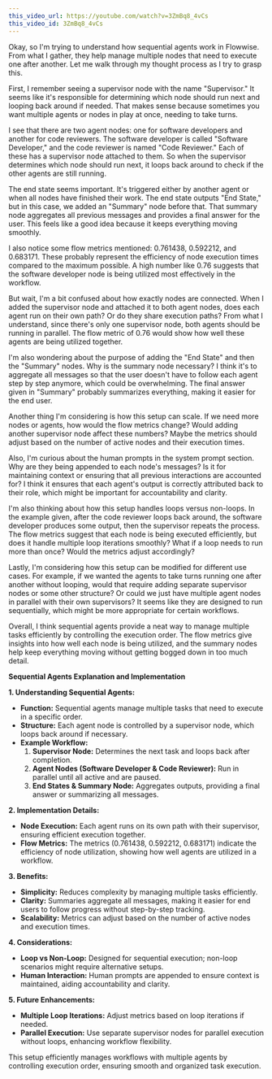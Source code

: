 ```yaml
---
this_video_url: https://youtube.com/watch?v=3ZmBq8_4vCs
this_video_id: 3ZmBq8_4vCs
---
```

<think>
Okay, so I'm trying to understand how sequential agents work in Flowwise. From what I gather, they help manage multiple nodes that need to execute one after another. Let me walk through my thought process as I try to grasp this.

First, I remember seeing a supervisor node with the name "Supervisor." It seems like it's responsible for determining which node should run next and looping back around if needed. That makes sense because sometimes you want multiple agents or nodes in play at once, needing to take turns.

I see that there are two agent nodes: one for software developers and another for code reviewers. The software developer is called "Software Developer," and the code reviewer is named "Code Reviewer." Each of these has a supervisor node attached to them. So when the supervisor determines which node should run next, it loops back around to check if the other agents are still running.

The end state seems important. It's triggered either by another agent or when all nodes have finished their work. The end state outputs "End State," but in this case, we added an "Summary" node before that. That summary node aggregates all previous messages and provides a final answer for the user. This feels like a good idea because it keeps everything moving smoothly.

I also notice some flow metrics mentioned: 0.761438, 0.592212, and 0.683171. These probably represent the efficiency of node execution times compared to the maximum possible. A high number like 0.76 suggests that the software developer node is being utilized most effectively in the workflow.

But wait, I'm a bit confused about how exactly nodes are connected. When I added the supervisor node and attached it to both agent nodes, does each agent run on their own path? Or do they share execution paths? From what I understand, since there's only one supervisor node, both agents should be running in parallel. The flow metric of 0.76 would show how well these agents are being utilized together.

I'm also wondering about the purpose of adding the "End State" and then the "Summary" nodes. Why is the summary node necessary? I think it's to aggregate all messages so that the user doesn't have to follow each agent step by step anymore, which could be overwhelming. The final answer given in "Summary" probably summarizes everything, making it easier for the end user.

Another thing I'm considering is how this setup can scale. If we need more nodes or agents, how would the flow metrics change? Would adding another supervisor node affect these numbers? Maybe the metrics should adjust based on the number of active nodes and their execution times.

Also, I'm curious about the human prompts in the system prompt section. Why are they being appended to each node's messages? Is it for maintaining context or ensuring that all previous interactions are accounted for? I think it ensures that each agent's output is correctly attributed back to their role, which might be important for accountability and clarity.

I'm also thinking about how this setup handles loops versus non-loops. In the example given, after the code reviewer loops back around, the software developer produces some output, then the supervisor repeats the process. The flow metrics suggest that each node is being executed efficiently, but does it handle multiple loop iterations smoothly? What if a loop needs to run more than once? Would the metrics adjust accordingly?

Lastly, I'm considering how this setup can be modified for different use cases. For example, if we wanted the agents to take turns running one after another without looping, would that require adding separate supervisor nodes or some other structure? Or could we just have multiple agent nodes in parallel with their own supervisors? It seems like they are designed to run sequentially, which might be more appropriate for certain workflows.

Overall, I think sequential agents provide a neat way to manage multiple tasks efficiently by controlling the execution order. The flow metrics give insights into how well each node is being utilized, and the summary nodes help keep everything moving without getting bogged down in too much detail.
</think>

**Sequential Agents Explanation and Implementation**

**1. Understanding Sequential Agents:**
   - **Function:** Sequential agents manage multiple tasks that need to execute in a specific order.
   - **Structure:** Each agent node is controlled by a supervisor node, which loops back around if necessary.
   - **Example Workflow:**
     1. **Supervisor Node:** Determines the next task and loops back after completion.
     2. **Agent Nodes (Software Developer & Code Reviewer):** Run in parallel until all active and are paused.
     3. **End States & Summary Node:** Aggregates outputs, providing a final answer or summarizing all messages.

**2. Implementation Details:**
   - **Node Execution:** Each agent runs on its own path with their supervisor, ensuring efficient execution together.
   - **Flow Metrics:** The metrics (0.761438, 0.592212, 0.683171) indicate the efficiency of node utilization, showing how well agents are utilized in a workflow.

**3. Benefits:**
   - **Simplicity:** Reduces complexity by managing multiple tasks efficiently.
   - **Clarity:** Summaries aggregate all messages, making it easier for end users to follow progress without step-by-step tracking.
   - **Scalability:** Metrics can adjust based on the number of active nodes and execution times.

**4. Considerations:**
   - **Loop vs Non-Loop:** Designed for sequential execution; non-loop scenarios might require alternative setups.
   - **Human Interaction:** Human prompts are appended to ensure context is maintained, aiding accountability and clarity.

**5. Future Enhancements:**
   - **Multiple Loop Iterations:** Adjust metrics based on loop iterations if needed.
   - **Parallel Execution:** Use separate supervisor nodes for parallel execution without loops, enhancing workflow flexibility.

This setup efficiently manages workflows with multiple agents by controlling execution order, ensuring smooth and organized task execution.
